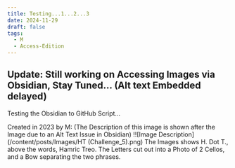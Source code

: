```yaml
---
title: Testing...1...2...3
date: 2024-11-29
draft: false
tags:
  - M
  - Access-Edition
---
```


**Update: Still working on Accessing Images via Obsidian, Stay Tuned... (Alt text Embedded delayed)**
---

Testing the Obsidian to GitHub Script...

Created in 2023 by M:
(The Description of this image is shown after the Image due to an Alt Text Issue in Obsidian)
!![Image Description](/content/posts/Images/HT (Challenge_5).png)
The Images shows H. Dot T., above the words, Hamric Treo. The Letters cut out into a Photo of 2  Cellos, and a Bow separating the two phrases.  
